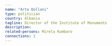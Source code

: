 ```yaml
---
name: "Arta Dollani"
type: politician
country: Albania
tagline: Director of the Institute of Monuments
description:
related-persons: Mirela Kumbaro
connections: 1
---
```

